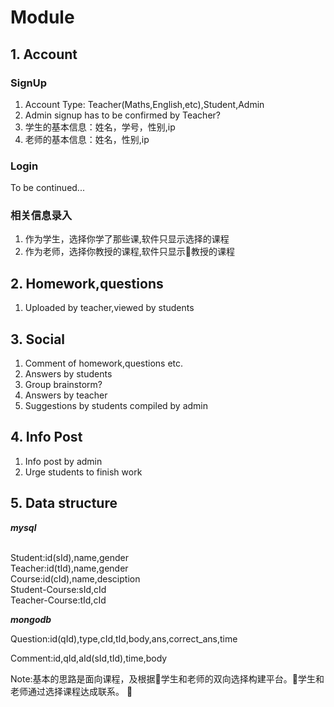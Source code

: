 # Module
## 1. Account
### SignUp
1. Account Type: Teacher(Maths,English,etc),Student,Admin
2. Admin signup has to be confirmed by Teacher?
3. 学生的基本信息：姓名，学号，性别,ip
4. 老师的基本信息：姓名，性别,ip
### Login
To be continued...
### 相关信息录入
1. 作为学生，选择你学了那些课,软件只显示选择的课程
1. 作为老师，选择你教授的课程,软件只显示教授的课程



## 2. Homework,questions
1. Uploaded by teacher,viewed by students
 
## 3. Social
1. Comment of homework,questions etc.
1. Answers by students
1. Group brainstorm?
1. Answers by teacher
1. Suggestions by students compiled by admin

## 4. Info Post
1. Info post by admin
1. Urge students to finish work

## 5. Data structure
***mysql***

<br>
Student:id(sId),name,gender
<br>
Teacher:id(tId),name,gender
<br>
Course:id(cId),name,desciption
<br>
Student-Course:sId,cId
<br>
Teacher-Course:tId,cId
<br>

***mongodb***

Question:id(qId),type,cId,tId,body,ans,correct_ans,time

Comment:id,qId,aId(sId,tId),time,body

Note:基本的思路是面向课程，及根据学生和老师的双向选择构建平台。学生和老师通过选择课程达成联系。
<br>
